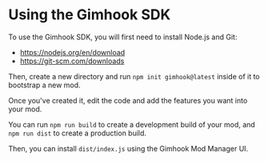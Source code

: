 # Using the Gimhook SDK

To use the Gimhook SDK, you will first need to install Node.js and Git:

- https://nodejs.org/en/download
- https://git-scm.com/downloads

Then, create a new directory and run `npm init gimhook@latest` inside of it to bootstrap a new mod.

Once you've created it, edit the code and add the features you want into your mod.

You can run `npm run build` to create a development build of your mod, and `npm run dist` to create a production build.

Then, you can install `dist/index.js` using the Gimhook Mod Manager UI.